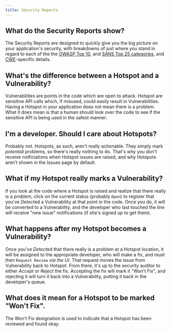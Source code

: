 ```yaml
---
title: Security Reports
---
```


## What do the Security Reports show?
The Security Reports are designed to quickly give you the big picture on your application's security, with breakdowns of just where you stand in regard to each of the the [OWASP Top 10](https://www.owasp.org/index.php/Top_10-2017_Top_10), and [SANS Top 25 categories](https://www.sans.org/top25-software-errors), and [CWE](http://cwe.mitre.org/)-specific details. 

## What's the difference between a Hotspot and a Vulnerability?
Vulnerabilities are points in the code which are open to attack.
Hotspot are sensitive API calls which, if misused, could easily result in Vulnerabilities. Having a Hotspot in your application does not mean there is a problem. What it does mean is that a human should look over the code to see if the sensitive API is being used in the safest manner.

## I'm a developer. Should I care about Hotspots?
Probably not. Hotspots, as such, aren't really actionable. They simply mark *potential* problems, so there's really nothing to do. That's why you don't receive notficiations when Hotspot issues are raised, and why Hotspots aren't shown in the Issues page by default. 

## What if my Hotspot really marks a Vulnerability?
If you look at the code where a Hotspot is raised and realize that there really is a problem, click on the current status (probably `Open`) to register that you've *Detect*ed a Vulnerability at that point in the code. Once you do, it will be converted to a Vulnerability, and the developer who last touched the line will receive "new issue" notifications (if she's signed up to get them).

## What happens after my Hotspot becomes a Vulnerability?
Once you've *Detect*ed that there really is a problem at a Hotspot location, it will be assigned to the appropriate developer, who will make a fix, and must then `Request Review` *via the UI*. That request moves the issue from Vulnerability back to Hotspot. From there, it's up to the security auditor to either *Accept* or *Reject* the fix. Accepting the fix will mark it "Won't Fix", and rejecting it will turn it back into a Vulnerability, putting it back in the developer's queue.

## What does it mean for a Hotspot to be marked "Won't Fix".
The Won't Fix designation is used to indicate that a Hotspot has been reviewed and found okay. 
